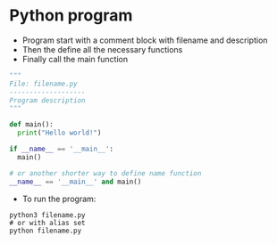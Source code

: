 # Python program

- Program start with a comment block with filename and description
- Then the define all the necessary functions
- Finally call the main function

```python
"""
File: filename.py
-------------------
Program description
"""

def main():
  print("Hello world!")

if __name__ == '__main__':
  main()

# or another shorter way to define name function
__name__ == '__main__' and main()
```

- To run the program:

```shell
python3 filename.py
# or with alias set
python filename.py
```